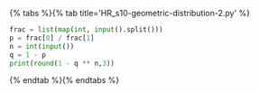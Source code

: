 {% tabs %}{% tab title='HR_s10-geometric-distribution-2.py' %}

```py
frac = list(map(int, input().split()))
p = frac[0] / frac[1]
n = int(input())
q = 1 - p
print(round(1 - q ** n,3))
```

{% endtab %}{% endtabs %}
